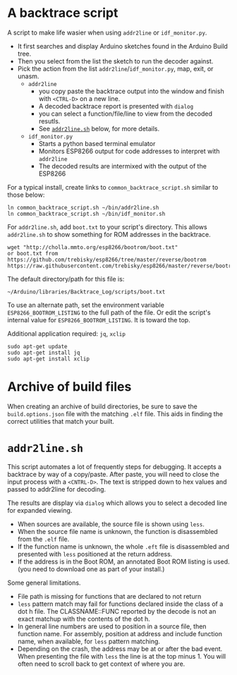 # A backtrace script
A script to make life wasier when using `addr2line` or `idf_monitor.py`.
* It first searches and display Arduino sketches found in the Arduino Build tree.
* Then you select from the list the sketch to run the decoder against.
* Pick the action from the list `addr2line`/`idf_monitor.py`, map, exit, or unasm.
  * `addr2line`
     *  you copy paste the backtrace output into the window and finish with `<CTRL-D>` on a new line.
     * A decoded backtrace report is presented with `dialog`
     * you can select a function/file/line to view from the decoded resutls.
     * See [`addr2line.sh`](#addr2linesh) below, for more details.
  * `idf_monitor.py`
     * Starts a python based terminal emulator
     * Monitors ESP8266 output for code addresses to interpret with `addr2line`
     * The decoded results are intermixed with the output of the ESP8266

For a typical install, create links to `common_backtrace_script.sh` similar to those below:
```
ln common_backtrace_script.sh ~/bin/addr2line.sh
ln common_backtrace_script.sh ~/bin/idf_monitor.sh
```
For `addr2line.sh`, add `boot.txt` to your script's directory. This allows `addr2line.sh` to show something for ROM addresses in the backtrace.
```
wget "http://cholla.mmto.org/esp8266/bootrom/boot.txt"
or boot.txt from
https://github.com/trebisky/esp8266/tree/master/reverse/bootrom
https://raw.githubusercontent.com/trebisky/esp8266/master/reverse/bootrom/boot.txt
```
The default directory/path for this file is:
```
~/Arduino/libraries/Backtrace_Log/scripts/boot.txt
```
To use an alternate path, set the environment variable `ESP8266_BOOTROM_LISTING` to the full path of the file. Or edit the script's internal value for `ESP8266_BOOTROM_LISTING`. It is toward the top.

Additional application required: `jq`, `xclip`
```
sudo apt-get update
sudo apt-get install jq
sudo apt-get install xclip
```

# Archive of build files
When creating an archive of build directories, be sure to save the `build.options.json` file with the matching `.elf` file. This aids in finding the correct utilities that match your built.

# `addr2line.sh`
This script automates a lot of frequently steps for debugging.
It accepts a backtrace by way of a copy/paste. After paste, you will need to close the input process with a `<CNTRL-D>`. The text is stripped down to hex values and passed to addr2line for decoding.

The results are display via `dialog` which allows you to select a decoded line for expanded viewing.
* When sources are available, the source file is shown using `less`.
* When the source file name is unknown, the function is disassembled from the `.elf` file.
* If the function name is unknown, the whole `.eft` file is disassembled and presented with `less` positioned at the return address.
* If the address is in the Boot ROM, an annotated Boot ROM listing is used. (you need to download one as part of your install.)

Some general limitations.
* File path is missing for functions that are declared to not return
* `less` pattern match may fail for functions declared inside the class of a dot h file. The CLASSNAME::FUNC reported by the decode is not an exact matchup with the contents of the dot h.
* In general line numbers are used to position in a source file, then function name. For assembly, position at address and include function name, when available, for `less` pattern matching.
* Depending on the crash, the address may be at or after the bad event. When presenting the file with `less` the line is at the top minus 1. You will often need to scroll back to get context of where you are.
